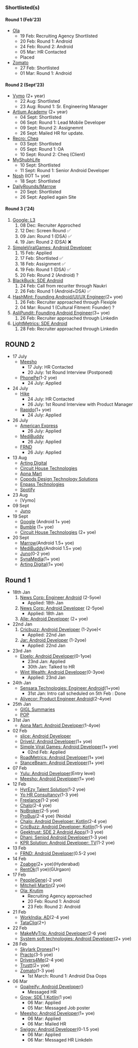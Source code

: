 
### Shortlisted(s)

#### Round 1 (Feb'23)
- [Ola](mail)
    - 19 Feb: Recruiting Agency Shortlisted
    - 20 Feb: Round 1: Android
    - 24 Feb: Round 2: Android
    - 05 Mar: HR Contacted
    - Placed
- [Zomato](https://www.linkedin.com/jobs/view/3835382089)
    - 27 Feb: Shortlisted
    - 01 Mar: Round 1: Android

#### Round 2 (Sept'23)
- [Vymo](mail) (2+ year)
    - 22 Aug: Shortlisted
    - 23 Aug: Round 1: Sr. Engineering Manager
- [Artium Academy](https://wellfound.com/jobs/3086027-android-developer) (2+ year)
    - 04 Sept: Shortlisted
    - 06 Sept: Round 1: Lead Mobile Developer
    - 09 Sept: Round 2: Assignemnt
    - 26 Sept: Mailed HR for update.
- [Recro: Cheq](mail)
    - 03 Sept: Shortlisted
    - 05 Sept: Round 1: OA
    - 10 Sept: Round 2: Cheq (Client)
- [MyShubhLife](mail)
    - 10 Sept: Shortlisted
    - 11 Sept: Round 1: Senior Android Developer
- [Nosh](mail) (IOT 1+ yoe)
    - 18 Sept: Shortlisted
- [DailyRounds/Marrow](https://dailyrounds.skillate.com/jobs/53487?utm_source=LINKEDIN&utm_medium=SOCIAL_MEDIA)
    - 20 Sept: Shortlisted
    - 26 Sept: Applied again Site

#### Round 3 ('24)
1. [Google: L3]()
   1. 08 Dec: Recruiter Approched
   2. 12 Dec: Screen Round ✅
   3. 09 Jan: Round 1 (DSA) ✅
   4. 19 Jan: Round 2 (DSA) ❌
2. [SimpleViralGames: Android Developer](https://wellfound.com/jobs/2489488-android-developer)
   1. 15 Feb: Applied
   2. 17 Feb: Shortlisted ✅
   3. 18 Feb: Assignment ✅
   4. 19 Feb: Round 1 (DSA) ✅
   5. 20 Feb: Round 2 (Android) ?
3. [BlackBuck: SDE Android]()
   1. 24 Feb: Call from recuriter through Naukri
   2. 26 Feb: Round 1 (Android+DSA) ✅
4. [HashMint: Founding Android/UI/UX Engineer]()(2+ yoe)
   1. 26 Feb: Recruiter approached through Flexiple
   2. 04 Mar: Round 1 (Cultural Fitment: Founder) ?
5. [AsliPundit: Founding Android Engineer]()(3+ yoe)
   1. 26 Feb: Recruiter approached through Linkedin
6. [LightMetrics: SDE Android]()
   1. 28 Feb: Recruiter approached through Linkedin


## ROUND 2

- 17 July
    - [Meesho]()
        - 17 July: HR Contacted
        - 20 July: 1st Round Interview (Postponed)
    - [PhonePe](https://www.linkedin.com/jobs/view/3976025871)(1-2 yoe)
        - 24 July: Applied
- 24 July    
    - [Hike]()
        - 24 July: HR Contacted
        - 26 July: 1st Round Interview with Product Manager
    - [Rapido](https://www.linkedin.com/jobs/view/3980759644)(1+ yoe)
        - 24 July: Applied
- 26 July
    - [American Express](https://aexp.eightfold.ai/careers/job/23930751?domain=aexp.com&utm_source=linkedin)
        - 26 July: Applied
    - [MediBuddy](https://medibuddy.hire.trakstar.com/jobs/fk0xw85/)
        - 26 July: Applied
    - [FRND](https://www.linkedin.com/jobs/view/3982688463)
        - 26 July: Applied
- 13 Aug
    - [Arting Digital](https://wellfound.com/jobs?job_listing_id=3064750)
    - [Circuit House Technologies](https://wellfound.com/jobs?job_listing_id=2987619)
    - [Apna Mart](https://wellfound.com/jobs?job_listing_id=1870313)
    - [Copods Design Technology Solutions](https://wellfound.com/jobs?job_listing_id=2791261)
    - [Enpass Technologies](https://wellfound.com/jobs?job_listing_id=2978589)
    - [Spotify](https://jobs.lever.co/spotify/4ede09b7-5c3c-44da-be41-9e9d6a13d056/apply?ref=androiddev.careers&utm_source=androiddev.careers)
- 23 Aug
    - [Vymo]
- 09 Sept
    - [Juno](https://careers.kula.ai/juno/115)
- 19 Sept
    - [Google](https://www.google.com/about/careers/applications/apply/bb1f9a02-398b-42fe-bbc4-835ce3c4e4f8/review) (Android 1+ yoe)
    - [Bumble]() (1+ yoe)
    - [Circuit House Technologies](https://wellfound.com/jobs/2987619-android-developer) (2+ yoe)
- 20 Sept
    - [Marrow](https://dailyrounds.skillate.com/jobs/53487?utm_source=LINKEDIN&utm_medium=SOCIAL_MEDIA)(Android 1.5+ yoe)
    - [MediBuddy](https://medibuddy.hire.trakstar.com/jobs/fk0xw85/)(Android 1.5+ yoe)
    - [Juno](https://careers.kula.ai/juno/115)(0-2 yoe)
    - [SynaMedia](https://synamedia.sumtotal.host/Careers/search(slideout:job/2170))(1+ yoe)
    - [Arting Digital](https://artingdigital.zohorecruit.in/jobs/Careers/107457000018794392/Android-Developer?source=LinkedIn-Basic&embedsource=LinkedIn%2BLimited%2BListings)(1+ yoe)
    
## Round 1
- 18th Jan
    1. [News Corp: Engineer Android](https://newscorp.com/careers/news-corp/engineer-android/) (2-5yoe)
        - Applied: 18th Jan
    2. [News Corp: Android Developer](https://www.linkedin.com/jobs/view/3792933619) (2-5yoe)
        - Applied: 18th Jan
    3. [Alle: Android Developer](https://app.flexiple.com/talent-dashboard/1705579687972x811925385882894300?tho=1705579687972x753522870836002800&url=effort-dashboard) (2+ yoe)
- 22nd Jan<br>
    1. [Cricbuzz: Android Developer](https://www.linkedin.com/jobs/view/3810791080) (1-2yoe)<
        - Applied: 22nd Jan
    2. [Jar: Android Developer](https://mail.google.com/mail/u/0/#sent/KtbxLvhNTpbbKxVQFfNBBhlBdWRXljRnxq) (1-2yoe)
        - Applied: 22nd Jan
- 23rd Jan
    - [Eloelo: Android Developer](https://cutshort.io/job/SDE-1-Android-Bengaluru-Bangalore-Eloelo-bja55Imo)(0-1yoe)
        - 23nd Jan: Applied
        - 30th Jan: Talked to HR
    - [Wint Wealth: Android Developer](https://cutshort.io/job/SDE-1-Android-Bengaluru-Bangalore-Eloelo-bja55Imo)(0-3yoe)
        - Applied: 23nd Jan
- 24th Jan
    - [Sensara Technologies: Engineer Android](https://wellfound.com/jobs?job_listing_id=381468)(1+yoe)
        - 31st Jan: Intro call scheduled on 5th Feb : Done
    - [Alivecor: Product Engineer Android]( https://jobs.jobvite.com/alivecor/job/ouz7qfwk)(2-4yoe)
- 25th Jan
    - [GIGL Summaries](https://www.linkedin.com/jobs/view/3810164974)
    - [POP](https://www.linkedin.com/jobs/view/3810600783)
- 31st Jan
    - [Apna Mart: Android Developer](https://wellfound.com/jobs?job_listing_id=1870313)(1-4yoe)
- 02 Feb
    - [slice: Android Developer](https://jobs.smartrecruiters.com/slice1/743999956989838-android-developer-sde-i?trid=12d3ffc5-1c88-425e-9580-e648b76fd6f6&rsid=f4c5d47c-ce5c-46d9-abd7-47529887d4b2)
    - [DriveU: Android Developer](https://wellfound.com/jobs?job_listing_id=2887389)(1+ yoe)
    - [Simple Viral Games: Android Developer](https://wellfound.com/jobs?job_listing_id=2489488)(1+ yoe)
        - 02nd Feb: Applied
    - [RoadMetrics: Android Developer](https://wellfound.com/jobs?job_listing_id=2842151)(1+ yoe)
    - [StanceBeam: Android Developer](https://wellfound.com/jobs?job_listing_id=1706869)(1+ yoe)
- 07 Feb
    - [Yulu: Android Developer](https://www.linkedin.com/jobs/view/3824559356)(Entry level)
    - [Meesho: Android Developer](https://jobs.lever.co/meesho/2a8d939c-6303-4775-a399-6834012b3f9b/apply)(1+ yoe)
- 12 Feb
    - [HyrEzy Talent Solution](https://www.hirist.tech/j/software-development-engineer-android-apps-1-2-yrs-1280559.html?ref=kp&jobpos=14&jobversion=2)(1-2 yoe)
    - [Yo HR Consultancy](https://www.hirist.tech/similar_jobs.php?id=1280565&status=single&success=11&pref=kp)(1-3 yoe)
    - [Freelance](https://www.hirist.tech/j/software-development-engineer-i-android-platform-1-2-yrs-1290026.html?ref=kp&jobpos=8&jobversion=2)(1-2 yoe)
    - [Chalo](https://www.hirist.tech/j/chalo-software-development-engineer-ii-android-platform-2-6-yrs-1294389.html?ref=kp_br_prm&jobpos=1&jobversion=2)(2-4 yoe)
    - [NoBroker](https://www.hirist.tech/j/nobrokercom-android-developer-javakotlin-2-5-yrs-1281679.html?ref=kp_br&jobpos=2&jobversion=2)(2-5 yoe)
    - [ProBus](https://www.hirist.tech/j/probus-app-developer-android-platform-2-4-yrs-1296602.html?ref=rl_aj_br_prm&pref=kp_br&jobpos=2&jobversion=2)(2-4 yoe) (Noida)
    - [Chalo: Android Developer: Kotlin](https://www.hirist.tech/j/chalo-android-developer-kotlin-2-5-yrs-1277874.html?ref=kp_br&jobpos=5&jobversion=2)(2-4 yoe)
    - [CricBuzz: Android Developer: Kotlin](https://www.hirist.tech/j/cricbuzz-android-developer-kotlinmvvm-1-6-yrs-1268488.html?ref=kp_br&jobpos=7&jobversion=2)(1-5 yoe)       
    - [Geektrust: SDE 2 Android Apps](https://www.hirist.tech/j/software-development-engineer-ii-android-apps-1-3-yrs-1292996.html?ref=kp&jobpos=25&jobversion=2)(1-3 yoe)
    - [Dhani: Seniod Android Developer](https://www.hirist.tech/j/dhani-senior-android-developer-javakotlin-1-3-yrs-1285779.html?ref=kp&jobpos=41&jobversion=2)(1-3 yoe)
    - [KPR Solution: Android Developer: TV](https://www.hirist.tech/j/android-developer-javakotlin-1-2-yrs-1277837.html?ref=kp&jobpos=49&jobversion=2)(1-2 yoe)
- 13 Feb
    - [FRND: Android Developer](https://www.linkedin.com/jobs/view/3828808282)(0.5-2 yoe)
- 14 Feb
    - [Zoabge](https://wellfound.com/jobs/2742456-android-developer)(2+ yoe)(Hyderabad)
    - [RentOk](https://wellfound.com/jobs/2925186-android-engineer)(1 yoe)(GUrgaon)
- 17 Feb
    - [PeopleGene](https://www.linkedin.com/jobs/view/3829612611)(-2 yoe)
    - [Mitchell Martin](https://www.linkedin.com/jobs/view/3785665016)(2 yoe)
    - [Ola: Krutim](mail)
        - Recruiting Agency approached
        - 20 Feb: Round 1: Android
        - 23 Feb: Round 2: Android
- 21 Feb    
    - [WorkIndia: AD](https://www.linkedin.com/jobs/view/3830943887)(2-4 yoe) 
    - [TataCliq](https://www.linkedin.com/jobs/view/3836052464)(2+)
- 22 Feb
    - [MakeMyTrip: Android Developer](https://www.linkedin.com/jobs/view/3830772545)(2-6 yoe) 
    - [System soft technologies: Android Developer](https://www.linkedin.com/jobs/view/3828094053)(2+ yoe) 
- 28 Feb
    - [Skylark Drones](https://www.linkedin.com/jobs/view/3821134507/)(1+)
    - [Practo](https://www.linkedin.com/jobs/view/3835379827/)(3-5 yoe)
    - [Drivers4Me](https://www.linkedin.com/jobs/view/3839050976/)(2-4 yoe)
    - [Trustt](https://www.linkedin.com/jobs/view/3819404751/)(2+ yoe)
    - [Zomato](https://www.linkedin.com/jobs/view/3835382089)(1-3 yoe)
        - 1st March: Round 1: Android Dsa Oops
- 06 Mar
    - [Goalreify: Android Developer](https://www.linkedin.com/feed/update/urn:li:activity:7168515417257299969/)()
        - Messaged HR
    - [Grow: SDE 1 Kotlin](https://www.linkedin.com/feed/update/urn:li:activity:7170608529416933376/)(1 yoe)
        - 06 Mar: Applied
        - 05 Mar: Messaged Job poster
    - [Meesho: Android Developer](https://jobs.lever.co/meesho/2a8d939c-6303-4775-a399-6834012b3f9b/apply)(1+ yoe)
        - 06 Mar: Applied
        - 06 Mar: Mailed HR
    - [Swiggy: Android Developer](https://www.linkedin.com/feed/update/urn:li:activity:7170994492227895296/)(0-1.5 yoe)
        - 06 Mar: Applied
        - 06 Mar: Messaged HR Linkdeln